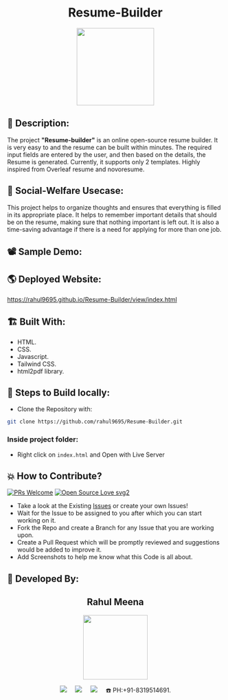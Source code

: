 <h1 align="center">Resume-Builder</h1>

<p align="center">
<img src="https://w7.pngwing.com/pngs/605/888/png-transparent-resume-curriculum-vitae-template-moto-highway-racing-computer-icons-resume-blue-text-resume-thumbnail.png" width="180" height="180">
</p>

## 📜 Description:
The project **"Resume-builder"** is an online open-source resume builder. It is very easy to and the resume can be built within minutes. The required input fields are entered by the user, and then based on the details, the Resume is generated. Currently, it supports only 2 templates. Highly inspired from Overleaf resume and novoresume.

## 🌳 Social-Welfare Usecase:
This project helps to organize thoughts and ensures that everything is filled in its appropriate place. It helps to remember important details that should be on the resume, making sure that nothing important is left out. It is also a time-saving advantage if there is a need for applying for more than one job.

## 📽 Sample Demo:
<!-- https://user-images.githubusercontent.com/54114888/126884744-f64cfe6c-801b-4bb9-863d-f038d2e64fd8.mp4 -->

## 🌎 Deployed Website:
https://rahul9695.github.io/Resume-Builder/view/index.html

## 🏗 Built With:
 - HTML.
 - CSS.
 - Javascript.
 - Tailwind CSS.
 - html2pdf library.

## 🧪 Steps to Build locally:
- Clone the Repository with:  
```bash 
git clone https://github.com/rahul9695/Resume-Builder.git
```
### Inside project folder:
- Right click on `index.html` and Open with Live Server

## 💥 How to Contribute?

[![PRs Welcome](https://img.shields.io/badge/PRs-welcome-brightgreen.svg?style=flat-square)](http://makeapullrequest.com)
[![Open Source Love svg2](https://badges.frapsoft.com/os/v2/open-source.svg?v=103)](https://github.com/ellerbrock/open-source-badges/) 

- Take a look at the Existing [Issues](https://github.com/Akash-Ramjyothi/Resume-inator/issues) or create your own Issues!
- Wait for the Issue to be assigned to you after which you can start working on it.
- Fork the Repo and create a Branch for any Issue that you are working upon.
- Create a Pull Request which will be promptly reviewed and suggestions would be added to improve it.
- Add Screenshots to help me know what this Code is all about.

## 👦 Developed By:
<h2 align="center">Rahul Meena</h2>
<p align="center">
  <a href="https://github.com/rahul9695"><img src="" width=150px height=150px /></a> 
    
<p align="center">
  <a target="_blank"href="https://www.linkedin.com/in/rahul-meena9695/"><img src="https://img.shields.io/badge/linkedin-%230077B5.svg?&style=for-the-badge&logo=linkedin&logoColor=white" /></a>&nbsp;&nbsp;&nbsp;&nbsp;
  <a href="mailto:rahul.meena9695@gmail.com?subject=Hello%20Rahul,%20From%20Github"><img src="https://img.shields.io/badge/gmail-%23D14836.svg?&style=for-the-badge&logo=gmail&logoColor=white" /></a>&nbsp;&nbsp;&nbsp;&nbsp;
  <a href="https://www.instagram.com/rahul.meena.dobwaal/"><img src="https://img.shields.io/badge/instagram-%23D14836.svg?&style=for-the-badge&logo=instagram&logoColor=pink" /></a>&nbsp;&nbsp;&nbsp;&nbsp;
  ☎️ PH:+91-8319514691.
</p>

